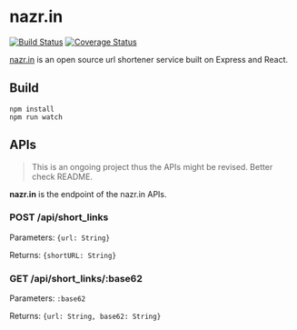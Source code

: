 # nazr.in

[![Build Status](https://travis-ci.org/oame/nazr.in.svg?branch=master)](https://travis-ci.org/oame/nazr.in) [![Coverage Status](https://coveralls.io/repos/github/oame/nazr.in/badge.svg?branch=master)](https://coveralls.io/github/oame/nazr.in?branch=master)

[nazr.in](http://nazr.in) is an open source url shortener service built on Express and React.

## Build

```
npm install
npm run watch
```

## APIs

> This is an ongoing project thus the APIs might be revised. Better check README.

__nazr.in__ is the endpoint of the nazr.in APIs.

### POST /api/short_links

Parameters: `{url: String}`

Returns: `{shortURL: String}`

### GET /api/short_links/:base62

Parameters: `:base62`

Returns: `{url: String, base62: String}`
